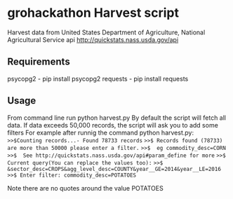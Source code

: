 # grohackathon Harvest script
Harvest data from United States Department of Agriculture, National Agricultural Service api http://quickstats.nass.usda.gov/api

## Requirements
psycopg2 - pip install psycopg2
requests - pip install requests

## Usage
From command line run python harvest.py
By default the script will fetch all data.
If data exceeds 50,000 records, the script will ask you to add some filters
For example after runnig the command python harvest.py:
`>>$Counting records...- Found 78733 records`
`>>$ Records found (78733) are more than 50000 please enter a filter.`
`>>$  eg commodity_desc=CORN`
`>>$  See http://quickstats.nass.usda.gov/api#param_define for more`
`>>$ Current query(You can replace the values too):`
`>>$ &sector_desc=CROPS&agg_level_desc=COUNTY&year__GE=2014&year__LE=2016`
`>>$ Enter filter: commodity_desc=POTATOES`

Note there are no quotes around the value POTATOES
